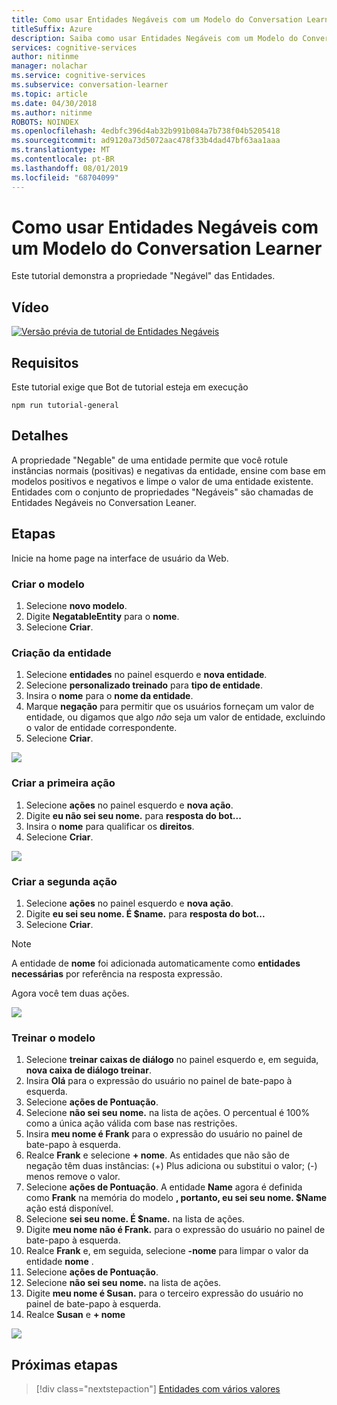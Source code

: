 ```yaml
---
title: Como usar Entidades Negáveis com um Modelo do Conversation Learner - Serviços Cognitivos da Microsoft | Microsoft Docs
titleSuffix: Azure
description: Saiba como usar Entidades Negáveis com um Modelo do Conversation Learner.
services: cognitive-services
author: nitinme
manager: nolachar
ms.service: cognitive-services
ms.subservice: conversation-learner
ms.topic: article
ms.date: 04/30/2018
ms.author: nitinme
ROBOTS: NOINDEX
ms.openlocfilehash: 4edbfc396d4ab32b991b084a7b738f04b5205418
ms.sourcegitcommit: ad9120a73d5072aac478f33b4dad47bf63aa1aaa
ms.translationtype: MT
ms.contentlocale: pt-BR
ms.lasthandoff: 08/01/2019
ms.locfileid: "68704099"
---
```

# <a name="how-to-use-negatable-entities-with-a-conversation-learner-model"></a>Como usar Entidades Negáveis com um Modelo do Conversation Learner

Este tutorial demonstra a propriedade "Negável" das Entidades.

## <a name="video"></a>Vídeo

[![Versão prévia de tutorial de Entidades Negáveis](https://aka.ms/cl_Tutorial_v3_NegatableEntities_Preview)](https://aka.ms/cl_Tutorial_v3_NegatableEntities)

## <a name="requirements"></a>Requisitos
Este tutorial exige que Bot de tutorial esteja em execução

    npm run tutorial-general

## <a name="details"></a>Detalhes
A propriedade "Negable" de uma entidade permite que você rotule instâncias normais (positivas) e negativas da entidade, ensine com base em modelos positivos e negativos e limpe o valor de uma entidade existente. Entidades com o conjunto de propriedades "Negáveis" são chamadas de Entidades Negáveis no Conversation Leaner.

## <a name="steps"></a>Etapas

Inicie na home page na interface de usuário da Web.

### <a name="create-the-model"></a>Criar o modelo

1. Selecione **novo modelo**.
2. Digite **NegatableEntity** para o **nome**.
3. Selecione **Criar**.

### <a name="entity-creation"></a>Criação da entidade

1. Selecione **entidades** no painel esquerdo e **nova entidade**.
2. Selecione **personalizado treinado** para **tipo de entidade**.
3. Insira o **nome** para o **nome da entidade**.
4. Marque **negação** para permitir que os usuários forneçam um valor de entidade, ou digamos que algo *não* seja um valor de entidade, excluindo o valor de entidade correspondente.
5. Selecione **Criar**.

![](../media/T06_entity_create.png)

### <a name="create-the-first-action"></a>Criar a primeira ação

1. Selecione **ações** no painel esquerdo e **nova ação**.
2. Digite **eu não sei seu nome.** para **resposta do bot...**
3. Insira o **nome** para qualificar os **direitos**.
4. Selecione **Criar**.

![](../media/T06_action_create_1.png)

### <a name="create-the-second-action"></a>Criar a segunda ação

1. Selecione **ações** no painel esquerdo e **nova ação**.
2. Digite **eu sei seu nome. É $name.** para **resposta do bot...**
3. Selecione **Criar**.

> [!NOTE]
> A entidade de **nome** foi adicionada automaticamente como **entidades necessárias** por referência na resposta expressão.

Agora você tem duas ações.

![](../media/T06_action_create_2.png)

### <a name="train-the-model"></a>Treinar o modelo

1. Selecione **treinar caixas de diálogo** no painel esquerdo e, em seguida, **nova caixa de diálogo treinar**.
2. Insira **Olá** para o expressão do usuário no painel de bate-papo à esquerda.
3. Selecione **ações de Pontuação**.
4. Selecione **não sei seu nome.** na lista de ações. O percentual é 100% como a única ação válida com base nas restrições.
5. Insira **meu nome é Frank** para o expressão do usuário no painel de bate-papo à esquerda.
6. Realce **Frank** e selecione **+ nome**. As entidades que não são de negação têm duas instâncias: (+) Plus adiciona ou substitui o valor; (-) menos remove o valor.
7. Selecione **ações de Pontuação**. A entidade **Name** agora é definida como **Frank** na memória do modelo **, portanto, eu sei seu nome. $Name** ação está disponível.
8. Selecione **sei seu nome. É $name.** na lista de ações.
9. Digite **meu nome não é Frank.** para o expressão do usuário no painel de bate-papo à esquerda.
10. Realce **Frank** e, em seguida, selecione **-nome** para limpar o valor da entidade **nome** .
11. Selecione **ações de Pontuação**.
12. Selecione **não sei seu nome.** na lista de ações.
13. Digite **meu nome é Susan.** para o terceiro expressão do usuário no painel de bate-papo à esquerda.
14. Realce **Susan** e **+ nome** 

![](../media/T06_training.png)

## <a name="next-steps"></a>Próximas etapas

> [!div class="nextstepaction"]
> [Entidades com vários valores](./07-multi-value-entities.md)

